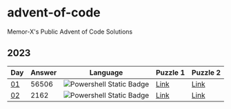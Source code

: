# advent-of-code
Memor-X's Public Advent of Code Solutions

## 2023
| Day | Answer | Language | Puzzle 1 |  Puzzle 2 |
| --- | --- | --- | --- | --- |
| [01](https://adventofcode.com/2023/day/1) | 56506 | ![Powershell Static Badge](https://img.shields.io/badge/Powershell-012456?style=for-the-badge&logo=powershell) | [Link](powershell/2023/01-Puzzle1) | [Link](powershell/2023/01-Puzzle2) |
| [02](https://adventofcode.com/2023/day/2) | 2162 | ![Powershell Static Badge](https://img.shields.io/badge/Powershell-012456?style=for-the-badge&logo=powershell) | [Link](powershell/2023/02-Puzzle1) | [Link](powershell/2023/02-Puzzle2) |
